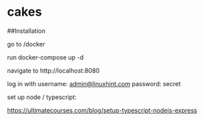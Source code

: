 # cakes


##Installation

 go to /docker

 run docker-compose up -d

 navigate to http://localhost:8080

 log in with 
 	username: admin@linuxhint.com
 	password: secret




 set up node / typescript:

 https://ultimatecourses.com/blog/setup-typescript-nodejs-express

 